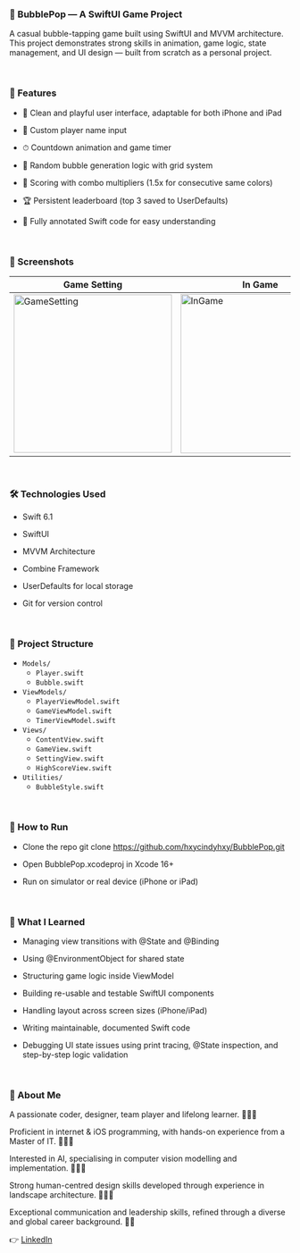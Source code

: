 ### 🧩 BubblePop — A SwiftUI Game Project

A casual bubble-tapping game built using SwiftUI and MVVM architecture. This project demonstrates strong skills in animation, game logic, state management, and UI design — built from scratch as a personal project.

<br>

### 📱 Features

* 🎨 Clean and playful user interface, adaptable for both iPhone and iPad

* 👤 Custom player name input

* ⏱ Countdown animation and game timer

* 🎯 Random bubble generation logic with grid system

* 🧠 Scoring with combo multipliers (1.5x for consecutive same colors)

* 🏆 Persistent leaderboard (top 3 saved to UserDefaults)

* 🧪 Fully annotated Swift code for easy understanding

<br>

### 📸 Screenshots

 Game Setting            | In Game               | Scoreboard             
-----------------------|-----------------------|-------------------------
<img width="283" alt="GameSetting" src="https://github.com/user-attachments/assets/174d73e3-d0d7-48e4-8523-2eb751eaf4b5" />| <img width="285" alt="InGame" src="https://github.com/user-attachments/assets/ae4906f9-cd33-4afe-b748-ae7ca3b531d9" />|<img width="286" alt="Scoreboard" src="https://github.com/user-attachments/assets/76afa4e4-9aff-4d16-b32f-7a72e314afde" />

<br>

### 🛠 Technologies Used
* Swift 6.1

* SwiftUI

* MVVM Architecture

* Combine Framework

* UserDefaults for local storage

* Git for version control

<br>

### 📂 Project Structure

- `Models/`
  - `Player.swift`
  - `Bubble.swift`
- `ViewModels/`
  - `PlayerViewModel.swift`
  - `GameViewModel.swift`
  - `TimerViewModel.swift`
- `Views/`
  - `ContentView.swift`
  - `GameView.swift`
  - `SettingView.swift`
  - `HighScoreView.swift`
- `Utilities/`
  - `BubbleStyle.swift`

<br>

### 🚀 How to Run
* Clone the repo
git clone https://github.com/hxycindyhxy/BubblePop.git

* Open BubblePop.xcodeproj in Xcode 16+

* Run on simulator or real device (iPhone or iPad)

<br>

### 🧠 What I Learned

* Managing view transitions with @State and @Binding

* Using @EnvironmentObject for shared state

* Structuring game logic inside ViewModel

* Building re-usable and testable SwiftUI components

* Handling layout across screen sizes (iPhone/iPad)

* Writing maintainable, documented Swift code

* Debugging UI state issues using print tracing, @State inspection, and step-by-step logic validation

<br>

### 💼 About Me

A passionate coder, designer, team player and lifelong learner. 👩🏻‍🌾

Proficient in internet & iOS programming, with hands-on experience from a Master of IT. 🧑🏻‍🎓

Interested in AI, specialising in computer vision modelling and implementation. 👩🏻‍🔬

Strong human-centred design skills developed through experience in landscape architecture. 👩🏻‍🎨

Exceptional communication and leadership skills, refined through a diverse and global career background. 🧚🏻


👉 [LinkedIn](https://www.linkedin.com/in/xinyi-cindy-hu-317595308/)
